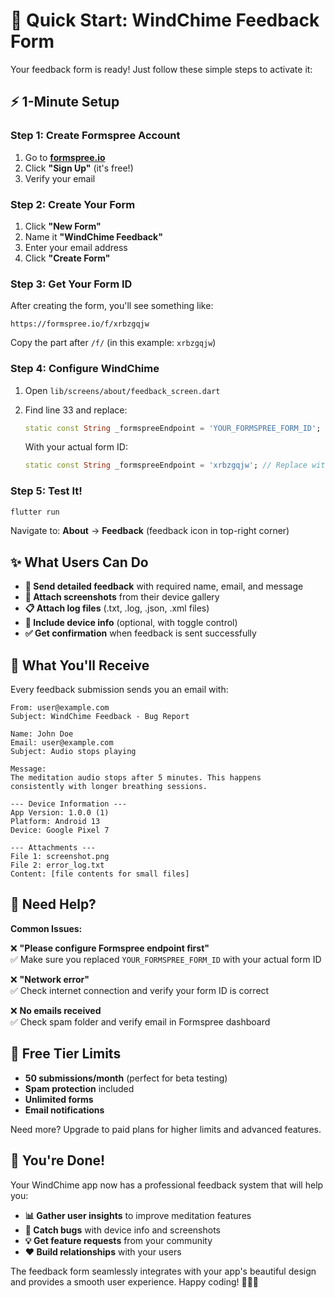 # 🚀 Quick Start: WindChime Feedback Form

Your feedback form is ready! Just follow these simple steps to activate it:

## ⚡ 1-Minute Setup

### Step 1: Create Formspree Account

1. Go to **[formspree.io](https://formspree.io)**
2. Click **"Sign Up"** (it's free!)
3. Verify your email

### Step 2: Create Your Form

1. Click **"New Form"**
2. Name it **"WindChime Feedback"**
3. Enter your email address
4. Click **"Create Form"**

### Step 3: Get Your Form ID

After creating the form, you'll see something like:

```
https://formspree.io/f/xrbzgqjw
```

Copy the part after `/f/` (in this example: `xrbzgqjw`)

### Step 4: Configure WindChime

1. Open `lib/screens/about/feedback_screen.dart`
2. Find line 33 and replace:

   ```dart
   static const String _formspreeEndpoint = 'YOUR_FORMSPREE_FORM_ID';
   ```

   With your actual form ID:

   ```dart
   static const String _formspreeEndpoint = 'xrbzgqjw'; // Replace with your ID
   ```

### Step 5: Test It!

```bash
flutter run
```

Navigate to: **About** → **Feedback** (feedback icon in top-right corner)

## ✨ What Users Can Do

- **📝 Send detailed feedback** with required name, email, and message
- **📸 Attach screenshots** from their device gallery
- **📋 Attach log files** (.txt, .log, .json, .xml files)
- **📱 Include device info** (optional, with toggle control)
- **✅ Get confirmation** when feedback is sent successfully

## 📧 What You'll Receive

Every feedback submission sends you an email with:

```
From: user@example.com
Subject: WindChime Feedback - Bug Report

Name: John Doe
Email: user@example.com
Subject: Audio stops playing

Message:
The meditation audio stops after 5 minutes. This happens
consistently with longer breathing sessions.

--- Device Information ---
App Version: 1.0.0 (1)
Platform: Android 13
Device: Google Pixel 7

--- Attachments ---
File 1: screenshot.png
File 2: error_log.txt
Content: [file contents for small files]
```

## 🔧 Need Help?

**Common Issues:**

❌ **"Please configure Formspree endpoint first"**  
✅ Make sure you replaced `YOUR_FORMSPREE_FORM_ID` with your actual form ID

❌ **"Network error"**  
✅ Check internet connection and verify your form ID is correct

❌ **No emails received**  
✅ Check spam folder and verify email in Formspree dashboard

## 🎯 Free Tier Limits

- **50 submissions/month** (perfect for beta testing)
- **Spam protection** included
- **Unlimited forms**
- **Email notifications**

Need more? Upgrade to paid plans for higher limits and advanced features.

## 🚀 You're Done!

Your WindChime app now has a professional feedback system that will help you:

- **📊 Gather user insights** to improve meditation features
- **🐛 Catch bugs** with device info and screenshots
- **💡 Get feature requests** from your community
- **❤️ Build relationships** with your users

The feedback form seamlessly integrates with your app's beautiful design and provides a smooth user experience. Happy coding! 🧘‍♀️✨
